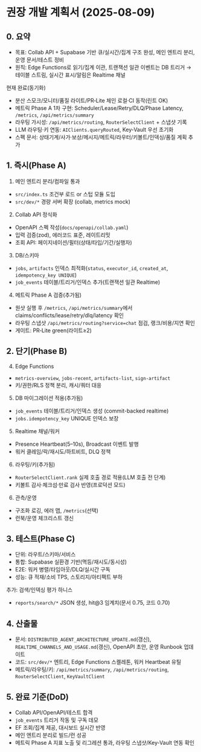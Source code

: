 # 권장 개발 계획서 (2025-08-09)

## 0. 요약
- 목표: Collab API + Supabase 기반 큐/실시간/집계 구조 완성, 메인 엔트리 분리, 운영 문서/테스트 정비
- 원칙: Edge Functions로 읽기/집계 이관, 트랜잭션 일관 이벤트는 DB 트리거 → 테이블 스트림, 실시간 표시/알림은 Realtime 채널

현재 완료(동기화)
- 분산 스모크/모니터/품질 라이트/PR‑Lite 체인 로컬·CI 동작(린트 OK)
- 메트릭 Phase A 1차 구현: Scheduler/Lease/Retry/DLQ/Phase Latency, `/metrics`, `/api/metrics/summary`
- 라우팅 가시성: `/api/metrics/routing`, `RouterSelectClient` + 스냅샷 기록
- LLM 라우팅·키 연동: `AIClients.queryRouted`, Key‑Vault 우선 초기화
- 스펙 문서: 상태기계/사가·보상/메시지/메트릭/라우터/키볼트/인덱싱/품질 계획 추가

## 1. 즉시(Phase A)
1) 메인 엔트리 분리/컴파일 통과
- `src/index.ts` 조건부 로드 or 스텁 모듈 도입
- `src/dev/*` 경량 서버 확장 (collab, metrics mock)

2) Collab API 정식화
- OpenAPI 스펙 작성(`docs/openapi/collab.yaml`)
- 입력 검증(zod), 에러코드 표준, 레이트리밋
- 조회 API: 페이지네이션/필터(상태/타입/기간/실행자)

3) DB/스키마
- `jobs`, `artifacts` 인덱스 최적화(`status`, `executor_id`, `created_at`, `idempotency_key UNIQUE`)
- `job_events` 테이블/트리거/인덱스 추가(트랜잭션 일관 Realtime)

4) 메트릭 Phase A 검증(추가됨)
- 원샷 실행 후 `/metrics`, `/api/metrics/summary`에서 claims/conflicts/lease/retry/dlq/latency 확인
- 라우팅 스냅샷 `/api/metrics/routing?service=chat` 점검, 랭크/비용/지연 확인
- 게이트: PR‑Lite green(라이트≥2)

## 2. 단기(Phase B)
4) Edge Functions
- `metrics-overview`, `jobs-recent`, `artifacts-list`, `sign-artifact`
- 키/권한/RLS 정책 분리, 캐시/쿼터 대응

5) DB 마이그레이션 적용(추가됨)
- `job_events` 테이블/트리거/인덱스 생성 (commit-backed realtime)
- `jobs.idempotency_key` UNIQUE 인덱스 보장

5) Realtime 채널/워커
- Presence Heartbeat(5–10s), Broadcast 이벤트 발행
- 워커 클레임/락/재시도/하트비트, DLQ 정책

6) 라우팅/키(추가됨)
- `RouterSelectClient.rank` 실제 호출 경로 적용(LLM 호출 전 단계)
- 키볼트 감사·체크섬·만료 검사 반영(프로덕션 모드)

6) 관측/운영
- 구조화 로깅, 에러 맵, `/metrics`(선택)
- 런북/운영 체크리스트 갱신

## 3. 테스트(Phase C)
- 단위: 라우트/스키마/서비스
- 통합: Supabase 실환경 기반(멱등/재시도/동시성)
- E2E: 워커 병렬/타임아웃/DLQ/실시간 구독
- 성능: 큐 적재/소비 TPS, 스토리지/아티팩트 부하

추가: 검색/인덱싱 평가 하니스
- `reports/search/*` JSON 생성, hit@3 임계치(문서 0.75, 코드 0.70)

## 4. 산출물
- 문서: `DISTRIBUTED_AGENT_ARCHITECTURE_UPDATE.md`(갱신), `REALTIME_CHANNELS_AND_USAGE.md`(갱신), OpenAPI 초안, 운영 Runbook 업데이트
- 코드: `src/dev/*` 엔트리, Edge Functions 스켈레톤, 워커 Heartbeat 유틸
 - 메트릭/라우팅/키: `/api/metrics/summary`, `/api/metrics/routing`, `RouterSelectClient`, `KeyVaultClient`

## 5. 완료 기준(DoD)
- Collab API/OpenAPI/테스트 합격
- `job_events` 트리거 작동 및 구독 데모
- EF 조회/집계 제공, 대시보드 실시간 반영
- 메인 엔트리 분리로 빌드/런 성공
 - 메트릭 Phase A 지표 노출 및 리그레션 통과, 라우팅 스냅샷/Key‑Vault 연동 확인

